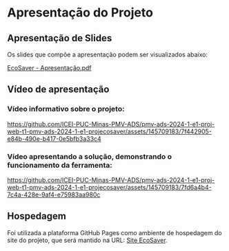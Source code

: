 # Apresentação do Projeto

## Apresentação de Slides
Os slides que compõe a apresentação podem ser visualizados abaixo:

[EcoSaver - Apresentação.pdf](https://github.com/user-attachments/files/15893059/EcoSaver.-.Apresentacao.pdf)

## Vídeo de apresentação

### Vídeo informativo sobre o projeto: 

https://github.com/ICEI-PUC-Minas-PMV-ADS/pmv-ads-2024-1-e1-proj-web-t1-pmv-ads-2024-1-e1-projecosaver/assets/145709183/7f442905-e84b-490e-b417-0e5bfb3a33c4


### Vídeo apresentando a solução, demonstrando o funcionamento da ferramenta: 

https://github.com/ICEI-PUC-Minas-PMV-ADS/pmv-ads-2024-1-e1-proj-web-t1-pmv-ads-2024-1-e1-projecosaver/assets/145709183/7fd6a4b4-7c4a-428e-9af4-e75983aa980c

## Hospedagem

Foi utilizada a plataforma GitHub Pages como ambiente de hospedagem do site do projeto, que será mantido na URL: [Site EcoSaver](https://icei-puc-minas-pmv-ads.github.io/pmv-ads-2024-1-e1-proj-web-t1-pmv-ads-2024-1-e1-projecosaver/codigo-fonte/assets/paginas/01_index/).


